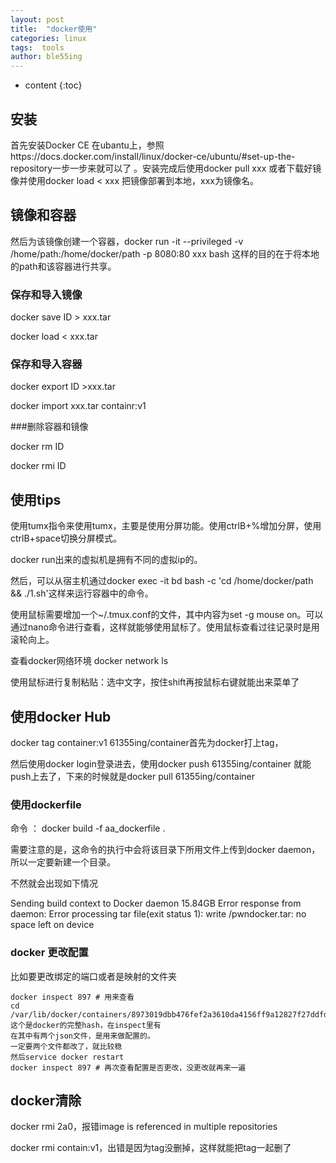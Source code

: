 ```yaml
---
layout: post
title:  "docker使用"
categories: linux
tags:  tools
author: ble55ing
---
```


* content
{:toc}

## 安装

首先安装Docker CE 在ubantu上，参照https://docs.docker.com/install/linux/docker-ce/ubuntu/#set-up-the-repository一步一步来就可以了 。安装完成后使用docker pull xxx 或者下载好镜像并使用docker load < xxx 把镜像部署到本地，xxx为镜像名。

## 镜像和容器

然后为该镜像创建一个容器，docker run -it --privileged -v /home/path:/home/docker/path -p 8080:80 xxx bash 这样的目的在于将本地的path和该容器进行共享。

### 保存和导入镜像

docker save ID > xxx.tar

docker load < xxx.tar

### 保存和导入容器

docker export ID >xxx.tar

docker import xxx.tar containr:v1

###删除容器和镜像

docker rm ID

docker rmi ID

## 使用tips

使用tumx指令来使用tumx，主要是使用分屏功能。使用ctrlB+%增加分屏，使用ctrlB+space切换分屏模式。

docker run出来的虚拟机是拥有不同的虚拟ip的。

然后，可以从宿主机通过docker exec -it bd bash -c 'cd /home/docker/path && ./1.sh'这样来运行容器中的命令。

使用鼠标需要增加一个~/.tmux.conf的文件，其中内容为set -g mouse on。可以通过nano命令进行查看，这样就能够使用鼠标了。使用鼠标查看过往记录时是用滚轮向上。

查看docker网络环境  docker network ls

使用鼠标进行复制粘贴：选中文字，按住shift再按鼠标右键就能出来菜单了

## 使用docker Hub

docker tag container:v1 61355ing/container首先为docker打上tag，

然后使用docker login登录进去，使用docker push 61355ing/container 就能push上去了，下来的时候就是docker pull 61355ing/container 

### 使用dockerfile

命令 ： docker build -f aa_dockerfile .

需要注意的是，这命令的执行中会将该目录下所用文件上传到docker daemon，所以一定要新建一个目录。

不然就会出现如下情况

Sending build context to Docker daemon  15.84GB
Error response from daemon: Error processing tar file(exit status 1): write /pwndocker.tar: no space left on device

### docker 更改配置

比如要更改绑定的端口或者是映射的文件夹

```
docker inspect 897 # 用来查看
cd /var/lib/docker/containers/8973019dbb476fef2a3610da4156ff9a12827f27ddfd9d425ef504c93e1f9baf 
这个是docker的完整hash，在inspect里有
在其中有两个json文件，是用来做配置的。
一定要两个文件都改了，就比较稳
然后service docker restart
docker inspect 897 # 再次查看配置是否更改，没更改就再来一遍
```

## docker清除

docker rmi 2a0，报错image is referenced in multiple repositories

docker rmi contain:v1，出错是因为tag没删掉，这样就能把tag一起删了